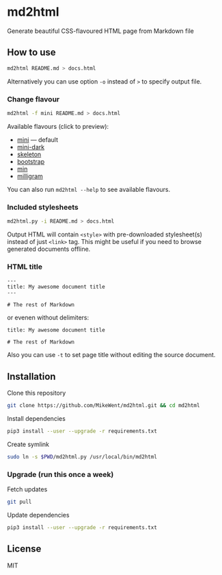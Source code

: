 # md2html

Generate beautiful CSS-flavoured HTML page from Markdown file

## How to use

```bash
md2html README.md > docs.html
```

Alternatively you can use option `-o` instead of `>` to specify output file.

### Change flavour

```bash
md2html -f mini README.md > docs.html
```

Available flavours (click to preview):

- [mini](https://rawgit.com/MikeWent/md2html/master/examples/exhibit-mini.html) — default
- [mini-dark](https://rawgit.com/MikeWent/md2html/master/examples/exhibit-mini-dark.html)
- [skeleton](https://rawgit.com/MikeWent/md2html/master/examples/exhibit-skeleton.html)
- [bootstrap](https://rawgit.com/MikeWent/md2html/master/examples/exhibit-bootstrap.html)
- [min](https://rawgit.com/MikeWent/md2html/master/examples/exhibit-min.html)
- [milligram](https://rawgit.com/MikeWent/md2html/master/examples/exhibit-milligram.html)

You can also run `md2html --help` to see available flavours.

### Included stylesheets

```bash
md2html.py -i README.md > docs.html
```

Output HTML will contain `<style>` with pre-downloaded stylesheet(s) instead of just `<link>` tag. This might be useful if you need to browse generated documents offline.

### HTML title

```
---
title: My awesome document title
---

# The rest of Markdown
```

or evenen without delimiters:

```
title: My awesome document title

# The rest of Markdown
```

Also you can use `-t` to set page title without editing the source document.

## Installation

Clone this repository

```bash
git clone https://github.com/MikeWent/md2html.git && cd md2html
```

Install dependencies

```bash
pip3 install --user --upgrade -r requirements.txt
```

Create symlink

```bash
sudo ln -s $PWD/md2html.py /usr/local/bin/md2html
```

### Upgrade (run this once a week)

Fetch updates

```bash
git pull
```

Update dependencies

```bash
pip3 install --user --upgrade -r requirements.txt
```

## License

MIT
